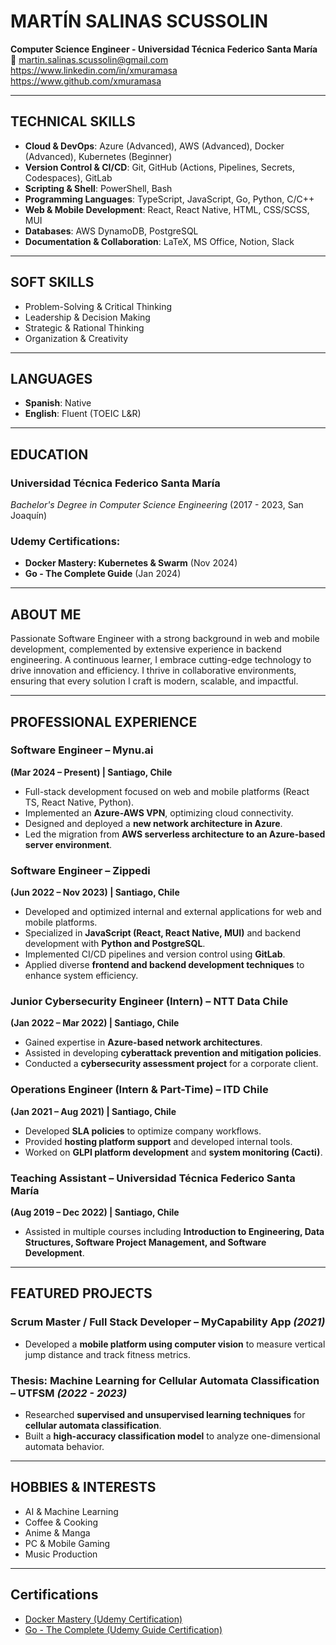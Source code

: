 # MARTÍN SALINAS SCUSSOLIN  
**Computer Science Engineer - Universidad Técnica Federico Santa María**  
📧 martin.salinas.scussolin@gmail.com  
https://www.linkedin.com/in/xmuramasa  
https://www.github.com/xmuramasa  

---

## **TECHNICAL SKILLS**  
- **Cloud & DevOps**: Azure (Advanced), AWS (Advanced), Docker (Advanced), Kubernetes (Beginner)  
- **Version Control & CI/CD**: Git, GitHub (Actions, Pipelines, Secrets, Codespaces), GitLab  
- **Scripting & Shell**: PowerShell, Bash  
- **Programming Languages**: TypeScript, JavaScript, Go, Python, C/C++  
- **Web & Mobile Development**: React, React Native, HTML, CSS/SCSS, MUI  
- **Databases**: AWS DynamoDB, PostgreSQL  
- **Documentation & Collaboration**: LaTeX, MS Office, Notion, Slack  

---

## **SOFT SKILLS**  
- Problem-Solving & Critical Thinking  
- Leadership & Decision Making  
- Strategic & Rational Thinking  
- Organization & Creativity  

---

## **LANGUAGES**  
- **Spanish**: Native  
- **English**: Fluent (TOEIC L&R)  

---

## **EDUCATION**  
### **Universidad Técnica Federico Santa María**  
_Bachelor's Degree in Computer Science Engineering_ (2017 - 2023, San Joaquín)  

### **Udemy Certifications:**  
- **Docker Mastery: Kubernetes & Swarm** (Nov 2024)  
- **Go - The Complete Guide** (Jan 2024)  

---

## **ABOUT ME**  
Passionate Software Engineer with a strong background in web and mobile development, complemented by extensive experience in backend engineering. A continuous learner, I embrace cutting-edge technology to drive innovation and efficiency. I thrive in collaborative environments, ensuring that every solution I craft is modern, scalable, and impactful.  

---

## **PROFESSIONAL EXPERIENCE**  
### **Software Engineer** – Mynu.ai 
**(Mar 2024 – Present) | Santiago, Chile**
- Full-stack development focused on web and mobile platforms (React TS, React Native, Python).  
- Implemented an **Azure-AWS VPN**, optimizing cloud connectivity.  
- Designed and deployed a **new network architecture in Azure**.  
- Led the migration from **AWS serverless architecture to an Azure-based server environment**.  

### **Software Engineer** – Zippedi
**(Jun 2022 – Nov 2023) | Santiago, Chile**
- Developed and optimized internal and external applications for web and mobile platforms.  
- Specialized in **JavaScript (React, React Native, MUI)** and backend development with **Python and PostgreSQL**.  
- Implemented CI/CD pipelines and version control using **GitLab**.  
- Applied diverse **frontend and backend development techniques** to enhance system efficiency.  

### **Junior Cybersecurity Engineer (Intern)** – NTT Data Chile
**(Jan 2022 – Mar 2022) | Santiago, Chile**
- Gained expertise in **Azure-based network architectures**.  
- Assisted in developing **cyberattack prevention and mitigation policies**.  
- Conducted a **cybersecurity assessment project** for a corporate client.  

### **Operations Engineer (Intern & Part-Time)** – ITD Chile
**(Jan 2021 – Aug 2021) | Santiago, Chile**
- Developed **SLA policies** to optimize company workflows.  
- Provided **hosting platform support** and developed internal tools.  
- Worked on **GLPI platform development** and **system monitoring (Cacti)**.  

### **Teaching Assistant** – Universidad Técnica Federico Santa María
**(Aug 2019 – Dec 2022) | Santiago, Chile**
- Assisted in multiple courses including **Introduction to Engineering, Data Structures, Software Project Management, and Software Development**.  

---

## **FEATURED PROJECTS**  
### **Scrum Master / Full Stack Developer** – MyCapability App *(2021)*  
- Developed a **mobile platform using computer vision** to measure vertical jump distance and track fitness metrics.  

### **Thesis: Machine Learning for Cellular Automata Classification** – UTFSM *(2022 - 2023)*  
- Researched **supervised and unsupervised learning techniques** for **cellular automata classification**.  
- Built a **high-accuracy classification model** to analyze one-dimensional automata behavior.  

---

## **HOBBIES & INTERESTS**  
- AI & Machine Learning  
- Coffee & Cooking  
- Anime & Manga  
- PC & Mobile Gaming  
- Music Production  

---

## **Certifications**  
- [Docker Mastery (Udemy Certification)](https://ude.my/UC-1f7746b7-d6a1-4c72-893b-a08eb3da0840)  
- [Go - The Complete (Udemy Guide Certification)](https://ude.my/UC-8ba31ac6-81ec-49f8-8073-87bb125f026e)  
